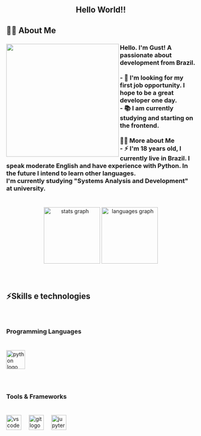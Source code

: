 <h2 align="center">Hello World!!</h2>

###

<h2 align="left">👩‍💻  About Me</h2>

###

<img align="left" height="300" src="https://i.pinimg.com/564x/12/8a/c1/128ac1eed02301a78b960fab03d1e56a.jpg"  />

###

<h3 align="left">Hello. I'm Gust! A passionate about development from Brazil.<br><br>- 🔭 I'm looking for my first job opportunity. I hope to be a great developer one day.<br>- 📚 I am currently studying and starting on the frontend.<br><br>👩‍💻  More about Me<br>- ⚡ I'm 18 years old, I currently live in Brazil. I speak moderate English and have experience with Python. In the future I intend to learn other languages.<br>I'm currently studying "Systems Analysis and Development" at university.</h3>

###

<br clear="both">

<div align="center">
  <img src="https://github-readme-stats.vercel.app/api?username=Gust-Henrique&hide_title=false&hide_rank=false&show_icons=true&include_all_commits=true&count_private=true&disable_animations=false&theme=dracula&locale=en&hide_border=false&order=1" height="150" alt="stats graph"  />
  <img src="https://github-readme-stats.vercel.app/api/top-langs?username=Gust-Henrique&locale=en&hide_title=false&layout=compact&card_width=320&langs_count=5&theme=dracula&hide_border=false&order=2" height="150" alt="languages graph"  />
</div>

###

<br clear="both">

<h2 align="left">⚡Skills e technologies</h2>

###

<br clear="both">

<h3 align="left">Programming Languages</h3>

###

<br clear="both">

<div align="left">
  <img src="https://cdn.jsdelivr.net/gh/devicons/devicon/icons/python/python-original.svg" height="50" alt="python logo"  />
</div>

###

<br clear="both">

<h3 align="left">Tools & Frameworks</h3>

###

<br clear="both">

<div align="left">
  <img src="https://cdn.jsdelivr.net/gh/devicons/devicon/icons/vscode/vscode-original.svg" height="40" alt="vscode logo"  />
  <img width="12" />
  <img src="https://cdn.jsdelivr.net/gh/devicons/devicon/icons/git/git-original.svg" height="40" alt="git logo"  />
  <img width="12" />
  <img src="https://cdn.jsdelivr.net/gh/devicons/devicon/icons/jupyter/jupyter-original.svg" height="40" alt="jupyter logo"  />
</div>

###
